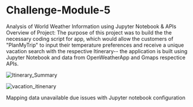 # Challenge-Module-5 
Analysis of World Weather Information using Jupyter Notebook & APIs
Overview of Project:
The purpose of this project was to build the the necessary coding script for app, which would allow the customers of "PlanMyTrip" to input their temperature preferences and receive a unique vacation search with the respective Itinerary-- the application is built using Jupyter Notebook and data from OpenWeatherApp and Gmaps respectice APIs.

![Itinerary_Summary](https://user-images.githubusercontent.com/93893207/151722665-0e2d012f-e60f-4b5e-951f-02940a317c4b.png)

![vacation_itinenary](https://user-images.githubusercontent.com/93893207/151722669-90323190-1785-4fc8-95ba-f7c844bf5590.png)

Mapping data unavailable due issues with Jupyter notebook configuration
